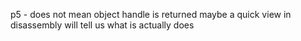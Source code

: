 p5 - does not mean object handle is returned
maybe a quick view in disassembly will tell us what is actually does